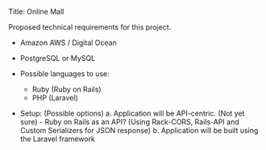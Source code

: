 
Title: Online Mall


Proposed technical requirements for this project.

* Amazon AWS / Digital Ocean

* PostgreSQL or MySQL

* Possible languages to use:
	- Ruby (Ruby on Rails)
	- PHP (Laravel)

* Setup: (Possible options)
	a. Application will be API-centric. (Not yet sure)
		- Ruby on Rails as an API? (Using Rack-CORS, Rails-API and Custom Serializers for JSON response)
	b. Application will be built using the Laravel framework
